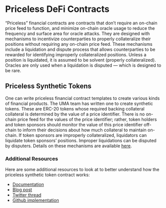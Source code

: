 # Priceless DeFi Contracts

“Priceless” financial contracts are contracts that don’t require an on-chain price feed to function, and minimize on-chain oracle usage to reduce the frequency and surface area for oracle attacks.
They are designed with mechanisms to incentivize counterparties to properly collateralize their positions without requiring any on-chain price feed.
These mechanisms include a liquidation and dispute process that allows counterparties to be rewarded for identifying improperly collateralized positions.
Unless a position is liquidated, it is assumed to be solvent (properly collateralized).
Oracles are only used when a liquidation is disputed — which is designed to be rare.

## Priceless Synthetic Tokens

One can write priceless financial contract templates to create various kinds of financial products.
The UMA team has written one to create synthetic tokens.
These are ERC-20 tokens whose required backing collateral collateral is determined by the value of a price identifier.
There is no on-chain price feed for the values of the price identifier; rather, token holders and token sponsors should monitor the value of this price identifier off-chain to inform their decisions about how much collateral to maintain on-chain.
If token sponsors are improperly collateralized, liquidators can liquidate token sponsors’ positions.
Improper liquidations can be disputed by disputers. Details on these mechanisms are available [here](./synthetic_tokens/explainer.md).

### Additional Resources

Here are some additional resources to look at to better understand how the priceless synthetic token contract works:

- [Documentation](../synthetic_tokens/explainer.md)
- [Blog post](https://medium.com/uma-project/priceless-synthetic-tokens-f28e6452c18b)
- [Twitter thread](https://twitter.com/UMAprotocol/status/1242891550872535042?s=20)
- [Github implementation](https://github.com/UMAprotocol/protocol/tree/master/core/contracts/financial-templates/implementation)
